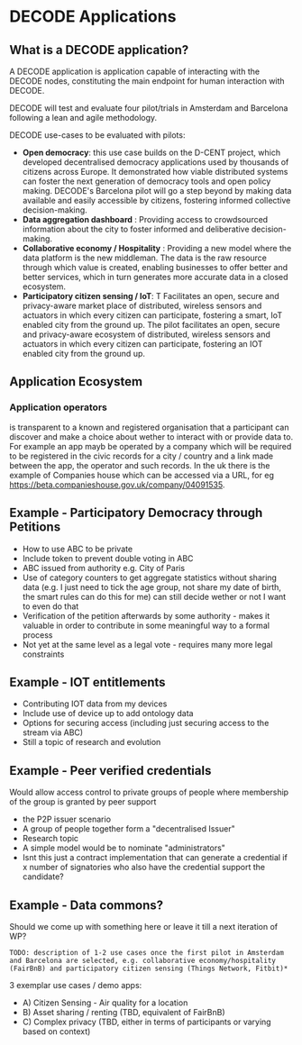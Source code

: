 # DECODE Applications

## What is a DECODE application?

A DECODE application is application capable of interacting with the DECODE nodes, constituting the main endpoint for human interaction with DECODE.

DECODE will test and evaluate four pilot/trials in Amsterdam and Barcelona following a lean and agile methodology. 

DECODE use-cases to be evaluated with pilots:

- **Open democracy**: this use case builds on the D-CENT project, which developed decentralised democracy applications used by thousands of citizens across Europe. It demonstrated how viable distributed systems can foster the next generation of democracy tools and open policy making. DECODE's Barcelona pilot will go a step beyond by making data available and easily accessible by citizens, fostering informed collective decision-making.
- **Data aggregation dashboard** : Providing access to crowdsourced information about the city to foster informed and deliberative decision-making.
- **Collaborative economy / Hospitality** : Providing a new model where the data platform is the new middleman. The data is the raw resource through which value is created, enabling businesses to offer better and better services, which in turn generates more accurate data in a closed ecosystem.
- **Participatory citizen sensing / IoT**: T Facilitates an open, secure and privacy-aware market place of distributed, wireless  sensors and actuators in which every citizen can participate, fostering a smart, IoT enabled city from the ground up. The pilot facilitates an open, secure and privacy-aware ecosystem of distributed, wireless sensors and actuators in which every citizen can participate, fostering an IOT enabled city from the ground up.

## Application Ecosystem


### Application operators

 is transparent to a known and registered organisation that a participant can discover and make a choice about wether to interact with or provide data to. For example an app mayb be operated by a company which will be required to be registered in the civic records for a city / country and a link made between the app, the operator and such records. In the uk there is the example of Companies house which can be accessed via a URL, for eg https://beta.companieshouse.gov.uk/company/04091535.


## Example - Participatory Democracy through Petitions

- How to use ABC to be private
- Include token to prevent double voting in ABC
- ABC issued from authority e.g. City of Paris
- Use of category counters to get aggregate statistics without sharing data (e.g. I just need to tick the age group, not share my date of birth, the smart rules can do this for me) can still decide wether or not I want to even do that
- Verification of the petition afterwards by some authority - makes it valuable in order to contribute in some meaningful way to a formal process
- Not yet at the same level as a legal vote - requires many more legal constraints

## Example - IOT entitlements

- Contributing IOT data from my devices
- Include use of device up to add ontology data
- Options for securing access (including just securing access to the stream via ABC)
- Still a topic of research and evolution

## Example - Peer verified credentials

Would allow access control to private groups of people where membership of the group is granted by peer support

- the P2P issuer scenario 
- A group of people together form a "decentralised Issuer"
- Research topic 
- A simple model would be to nominate "administrators"
- Isnt this just a contract implementation that can generate a credential if x number of signatories who also have the credential support the candidate?

## Example - Data commons?

Should we come up with something here or leave it till a next iteration of WP?


```comment
TODO: description of 1-2 use cases once the first pilot in Amsterdam and Barcelona are selected, e.g. collaborative economy/hospitality (FairBnB) and participatory citizen sensing (Things Network, Fitbit)*
```

3 exemplar use cases / demo apps:

- A) Citizen Sensing - Air quality for a location
- B) Asset sharing / renting (TBD, equivalent of FairBnB)
- C) Complex privacy (TBD, either in terms of participants or varying based on context)